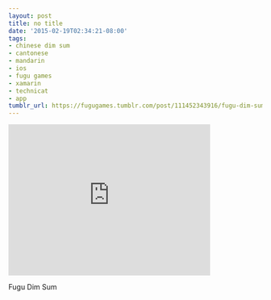 ```yaml
---
layout: post
title: no title
date: '2015-02-19T02:34:21-08:00'
tags:
- chinese dim sum
- cantonese
- mandarin
- ios
- fugu games
- xamarin
- technicat
- app
tumblr_url: https://fugugames.tumblr.com/post/111452343916/fugu-dim-sum
---
```

<iframe width="400" height="300" id="youtube_iframe" src="https://www.youtube.com/embed/zOWqFBzMi24?feature=oembed&amp;enablejsapi=1&amp;origin=https://safe.txmblr.com&amp;wmode=opaque" frameborder="0" allow="accelerometer; autoplay; encrypted-media; gyroscope; picture-in-picture" allowfullscreen></iframe>  

Fugu Dim Sum


